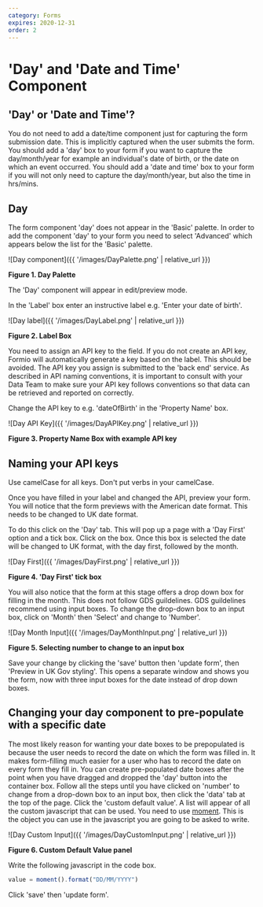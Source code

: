 ```yaml
---
category: Forms
expires: 2020-12-31
order: 2
---
```

# 'Day' and 'Date and Time' Component

## 'Day' or 'Date and Time'?
You do not need to add a date/time component just for capturing the form submission date. This is implicitly captured when the user submits the form.
You should add a 'day' box to your form if you want to capture the day/month/year for example an individual's date of birth, or the date on which an event occurred.
You should add a 'date and time' box to your form if you will not only need to capture the day/month/year, but also the time in hrs/mins.

## Day

The form component 'day' does not appear in the 'Basic' palette. In order to add the component 'day' to your form you need to select 'Advanced' which appears below the list for the 'Basic' palette.

![Day component]({{ '/images/DayPalette.png' | relative_url }})

**Figure 1. Day Palette**

The 'Day' component will appear in edit/preview mode.

In the 'Label' box enter an instructive label e.g. 'Enter your date of birth'.

![Day label]({{ '/images/DayLabel.png' | relative_url }})

**Figure 2. Label Box**

You need to assign an API key to the field. If you do not create an API key, Formio will automatically generate a key based on the label. This should be avoided. The API key you assign is submitted to the 'back end' service. As described in API naming conventions, it is important to consult with your Data Team to make sure your API key follows conventions so that data can be retrieved and reported on correctly.

Change the API key to e.g. 'dateOfBirth' in the 'Property Name' box.

![Day API Key]({{ '/images/DayAPIKey.png' | relative_url }})

**Figure 3. Property Name Box with example API key**

## Naming your API keys
Use camelCase for all keys.
Don't put verbs in your camelCase.

Once you have filled in your label and changed the API, preview your form.
You will notice that the form previews with the American date format. This needs to be changed to UK date format.

To do this click on the 'Day' tab.
This will pop up a page with a 'Day First' option and a tick box. Click on the box. Once this box is selected the date will be changed to UK format, with the day first, followed by the month.

![Day First]({{ '/images/DayFirst.png' | relative_url }})

**Figure 4. 'Day First' tick box**


You will also notice that the form at this stage offers a drop down box for filling in the month. This does not follow GDS guildelines. GDS guildelines recommend using input boxes.
To change the drop-down box to an input box, click on 'Month' then 'Select' and change to 'Number'.

![Day Month Input]({{ '/images/DayMonthInput.png' | relative_url }})

**Figure 5. Selecting number to change to an input box**

Save your change by clicking the 'save' button then 'update form', then 'Preview in UK Gov styling'. This opens a separate window and shows you the form, now with three input boxes for the date instead of drop down boxes.

## Changing your day component to pre-populate with a specific date
The most likely reason for wanting your date boxes to be prepopulated is because the user needs to record the date on which the form was filled in. It makes form-filling much easier for a user who has to record the date on every form they fill in.
You can create pre-populated date boxes after the point when you have dragged and dropped the 'day' button into the container box. Follow all the steps until you have clicked on 'number' to change from a drop-down box to an input box, then click the 'data' tab at the top of the page. Click the 'custom default value'. A list will appear of all the custom javascript that can be used. You need to use [moment](https://momentjs.com). This is the object you can use in the javascript you are going to be asked to write.

![Day Custom Input]({{ '/images/DayCustomInput.png' | relative_url }})

**Figure 6. Custom Default Value panel**

Write the following javascript in the code box.

```js
value = moment().format("DD/MM/YYYY")
```


Click 'save' then 'update form'.
